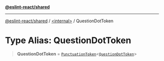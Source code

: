 [**@eslint-react/shared**](../../README.md)

***

[@eslint-react/shared](../../README.md) / [\<internal\>](../README.md) / QuestionDotToken

# Type Alias: QuestionDotToken

> **QuestionDotToken** = [`PunctuationToken`](../interfaces/PunctuationToken.md)\<[`QuestionDotToken`](../enumerations/SyntaxKind.md#questiondottoken)\>
